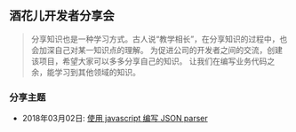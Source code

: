 ## 酒花儿开发者分享会

> 分享知识也是一种学习方式。古人说“教学相长”，在分享知识的过程中，也会加深自己对某一知识点的理解。
> 为促进公司的开发者之间的交流，创建该项目，希望大家可以多多分享自己的知识。
> 让我们在编写业务代码之余，能学习到其他领域的知识。

### 分享主题

- 2018年03月02日: [使用 javascript 编写 JSON parser](http://git.jiuhuar.com/all/developer-knowledge-share/json-parse)
